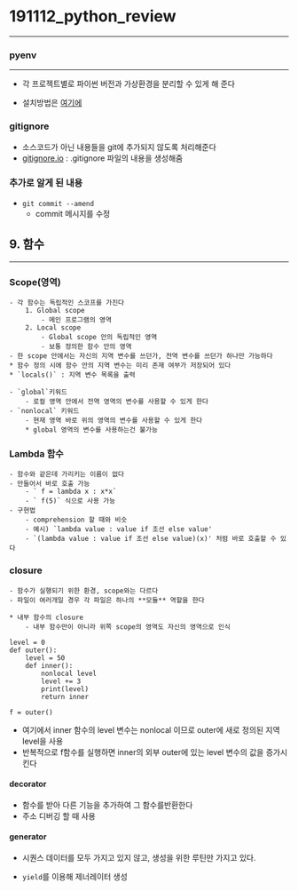# 191112_python_review

---


### pyenv

---

- 각 프로젝트별로 파이썬 버전과 가상환경을 분리할 수 있게 해 준다

- 설치방법은 [여기에](https://lhy.kr/configuring-the-python-development-environment-with-pyenv-and-virtualenv)

### gitignore

- 소스코드가 아닌 내용들을 git에 추가되지 않도록 처리해준다
- [gitignore.io](http://gitignore.io/) : .gitignore 파일의 내용을 생성해줌

### 추가로 알게 된 내용

- `git commit --amend`
	- commit 메시지를 수정


## 9. 함수

---

### Scope(영역)
	- 각 함수는 독립적인 스코프를 가진다
		1. Global scope
			- 메인 프로그램의 영역
		2. Local scope
			- Global scope 안의 독립적인 영역
			- 보통 정의한 함수 안의 영역
	- 한 scope 안에서는 자신의 지역 변수를 쓰던가, 전역 변수를 쓰던가 하나만 가능하다
	* 함수 정의 시에 함수 안의 지역 변수는 미리 존재 여부가 저장되어 있다
	* `locals()` : 지역 변수 목록을 출력

	- `global`키워드
		- 로컬 영역 안에서 전역 영역의 변수를 사용할 수 있게 한다
	- `nonlocal` 키워드
		- 현재 영역 바로 위의 영역의 변수를 사용할 수 있게 한다
		* global 영역의 변수를 사용하는건 불가능

### Lambda 함수
	- 함수와 같은데 가리키는 이름이 없다
	- 만들어서 바로 호출 가능
		- ` f = lambda x : x*x`
		- ` f(5)` 식으로 사용 가능
	- 구현법
		- comprehension 할 때와 비슷
		- 예시) `lambda value : value if 조선 else value' 
		- `(lambda value : value if 조선 else value)(x)' 처럼 바로 호출할 수 있다

### closure
	- 함수가 실행되기 위한 환경, scope와는 다르다
	- 파일이 여러개일 경우 각 파일은 하나의 **모듈** 역할을 한다

	* 내부 함수의 closure
		- 내부 함수만이 아니라 위쪽 scope의 영역도 자신의 영역으로 인식
	
```
level = 0
def outer():
	level = 50
	def inner():
        nonlocal level
        level += 3
        print(level)
        return inner

f = outer()

```
- 여기에서 inner 함수의 level 변수는 nonlocal 이므로 outer에 새로 정의된 지역 level을 사용
- 반복적으로 f함수를 실행하면 inner의 외부 outer에 있는 level 변수의 값을 증가시킨다

#### decorator

- 함수를 받아 다른 기능을 추가하여 그 함수를반환한다
- 주소 디버깅 할 때 사용

#### generator

- 시퀀스 데이터를 모두 가지고 있지 않고, 생성을 위한 루틴만 가지고 있다.

- `yield`를 이용해 제너레이터 생성



